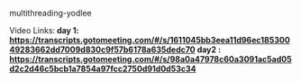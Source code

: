 multithreading-yodlee

Video Links:<b/>
day 1: https://transcripts.gotomeeting.com/#/s/1611045bb3eea11d96ec18530049283662dd7009d830c9f57b6178a635dedc70  <b/>
day2 : https://transcripts.gotomeeting.com/#/s/98a0a47978c60a3091ac5ad05d2c2d46c5bcb1a7854a97fcc2750d91d0d53c34 </b>
